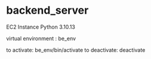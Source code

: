 # backend_server

EC2 Instance
Python 3.10.13

virtual environment : be_env

  to activate: be_env/bin/activate
  to deactivate: deactivate
